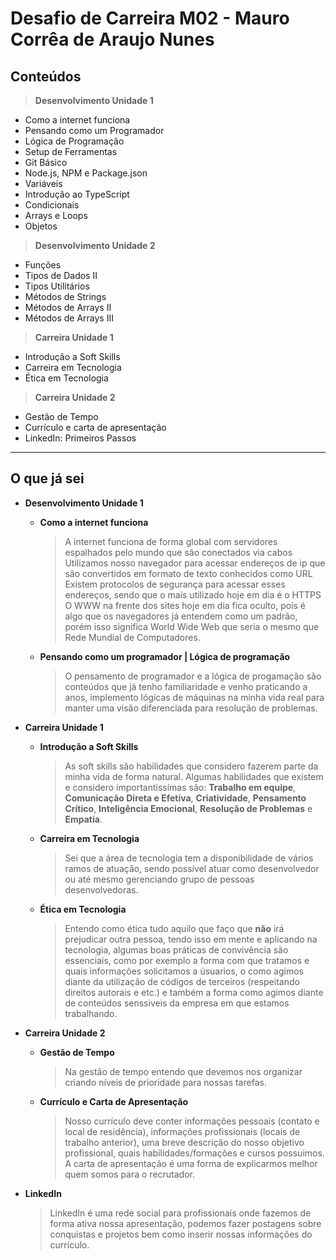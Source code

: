 # Desafio de Carreira M02 - Mauro Corrêa de Araujo Nunes

## Conteúdos

> **Desenvolvimento Unidade 1**
- Como a internet funciona
- Pensando como um Programador
- Lógica de Programação
- Setup de Ferramentas
- Git Básico
- Node.js, NPM e Package.json
- Variáveis
- Introdução ao TypeScript
- Condicionais
- Arrays e Loops
- Objetos

> **Desenvolvimento Unidade 2**
- Funções
- Tipos de Dados II
- Tipos Utilitários
- Métodos de Strings
- Métodos de Arrays II
- Métodos de Arrays III

> **Carreira Unidade 1**
- Introdução a Soft Skills
- Carreira em Tecnologia
- Ética em Tecnologia

> **Carreira Unidade 2**
- Gestão de Tempo
- Currículo e carta de apresentação
- LinkedIn: Primeiros Passos
<hr/>

## O que já sei

- **Desenvolvimento Unidade 1**
   - **Como a internet funciona**
       > A internet funciona de forma global com servidores espalhados pelo mundo que são conectados via cabos
       > Utilizamos nosso navegador para acessar endereços de ip que são convertidos em formato de texto conhecidos como URL
       > Existem protocolos de segurança para acessar esses endereços, sendo que o mais utilizado hoje em dia é o HTTPS
       > O WWW na frente dos sites hoje em dia fica oculto, pois é algo que os navegadores já entendem como um padrão, porém
       > isso significa World Wide Web que seria o mesmo que Rede Mundial de Computadores.
  - **Pensando como um programador | Lógica de programação**
     > O pensamento de programador e a lógica de progamação são conteúdos que já tenho familiaridade e venho praticando
     > a anos, implemento lógicas de máquinas na minha vida real para manter uma visão diferenciada para resolução de problemas.

- **Carreira Unidade 1**
     - **Introdução a Soft Skills**
       > As soft skills são habilidades que considero fazerem parte da minha vida de forma natural.
       > Algumas habilidades que existem e considero importantissímas são: **Trabalho em equipe**, **Comunicação Direta e Efetiva**, **Criatividade**, **Pensamento Crítico**, **Inteligência Emocional**, **Resolução de Problemas** e **Empatia**.
     - **Carreira em Tecnologia**
       > Sei que a área de tecnologia tem a disponibilidade de vários ramos de atuação, sendo possível atuar como desenvolvedor ou até mesmo gerenciando grupo de pessoas desenvolvedoras.
    - **Ética em Tecnologia**
      >Entendo como ética tudo aquilo que faço que **não** irá prejudicar outra pessoa, tendo isso em mente e aplicando na tecnologia, algumas boas práticas de convivência são essenciais, como por exemplo a forma com que tratamos e quais informações solicitamos a úsuarios, o como agimos diante da utilização de códigos de terceiros (respeitando direitos autorais e etc.) e também a forma como agimos diante de conteúdos senssiveis da empresa em que estamos trabalhando.
- **Carreira Unidade 2**
  - **Gestão de Tempo**
     >Na gestão de tempo entendo que devemos nos organizar criando níveis de prioridade para nossas tarefas.
  - **Currículo e Carta de Apresentação**
    > Nosso currículo deve conter informações pessoais (contato e local de residência), informações profissionais (locais de trabalho anterior), uma breve descrição do nosso objetivo profissional, quais habilidades/formações e cursos possuimos.
    > A carta de apresentação é uma forma de explicarmos melhor quem somos para o recrutador.
 - **LinkedIn**
   > LinkedIn é uma rede social para profissionais onde fazemos de forma ativa nossa apresentação, podemos fazer postagens sobre conquistas e projetos bem como inserir nossas informações do currículo.

       
